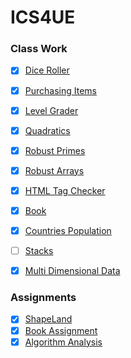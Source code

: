 # ICS4UE

### Class Work

- [x] [Dice Roller](https://github.com/marceloneil/cs/tree/master/Dice-Roller/src/oneil/marcel)
- [x] [Purchasing Items](https://github.com/marceloneil/cs/tree/master/Purchasing-Items/src/oneil/marcel)
- [x] [Level Grader](https://github.com/marceloneil/cs/tree/master/Level-Grader/src/oneil/marcel)
- [x] [Quadratics](https://github.com/marceloneil/cs/tree/master/Quadratics/src/oneil/marcel)
- [x] [Robust Primes](https://github.com/marceloneil/cs/tree/master/Robust-Primes/src/oneil/marcel)
- [x] [Robust Arrays](https://github.com/marceloneil/cs/tree/master/Robust-Arrays/src/oneil/marcel)
- [x] [HTML Tag Checker](https://github.com/marceloneil/cs/tree/master/HTML-Tag-Checker/src/oneil/marcel)
- [x] [Book](https://github.com/marceloneil/cs/tree/master/Book/src/oneil/marcel)
- [x] [Countries Population](https://github.com/marceloneil/cs/tree/master/Countries-Population/src/oneil/marcel)
- [ ] [Stacks](https://github.com/marceloneil/cs/tree/master/Stacks/src/oneil/marcel)
- [x] [Multi Dimensional Data](https://github.com/marceloneil/cs/tree/master/Multi-Dimensional-Data/src/oneil/marcel)


### Assignments
- [x] [ShapeLand](https://github.com/marceloneil/cs/tree/master/ShapeLand/src/oneil/marcel)
- [x] [Book Assignment](https://github.com/marceloneil/cs/tree/master/Book-Assignment/src/oneil/marcel)
- [x] [Algorithm Analysis](https://github.com/marceloneil/cs/tree/master/Algorithm-Analysis/src/oneil/marcel)
